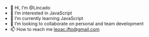 - 👋 Hi, I’m @Lincado
- 👀 I’m interested in JavaScript
- 🌱 I’m currently learning JavaScript
- 💞️ I’m looking to collaborate on personal and team development
- 📫 How to reach me leoac.ifto@gmail.com

<!---
Lincado/Lincado is a ✨ special ✨ repository because its `README.md` (this file) appears on your GitHub profile.
You can click the Preview link to take a look at your changes.
--->

